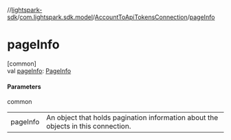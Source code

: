 //[lightspark-sdk](../../../index.md)/[com.lightspark.sdk.model](../index.md)/[AccountToApiTokensConnection](index.md)/[pageInfo](page-info.md)

# pageInfo

[common]\
val [pageInfo](page-info.md): [PageInfo](../-page-info/index.md)

#### Parameters

common

| | |
|---|---|
| pageInfo | An object that holds pagination information about the objects in this connection. |
